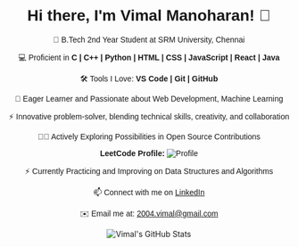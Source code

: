 <div align="center" style="font-family: 'Montserrat', sans-serif;">

  # Hi there, I'm Vimal Manoharan! 👋
  
  🚀 B.Tech 2nd Year Student at SRM University, Chennai
  
  💻 Proficient in 
  **C | C++ | Python | HTML | CSS | JavaScript | React | Java**
  
  🛠️ Tools I Love: 
  **VS Code | Git | GitHub**
  
  🌱 Eager Learner and Passionate about Web Development, Machine Learning
  
  ⚡️ Innovative problem-solver, blending technical skills, creativity, and collaboration
  
  👨‍💻 Actively Exploring Possibilities in Open Source Contributions

  **LeetCode Profile:**
  ![Profile](https://img.shields.io/badge/LeetCode-Profile-brightgreen?style=flat&logo=leetcode)
  
  ⚡️ Currently Practicing and Improving on Data Structures and Algorithms
  
  📫 Connect with me on [LinkedIn](https://www.linkedin.com/in/vimalmanoharan2004/)
  
  ✉️ Email me at: 2004.vimal@gmail.com
</div>

<!-- GitHub Stats -->
<div align="center">
  <img src="https://github-readme-stats.vercel.app/api?username=vimal004&show_icons=true&theme=radical" alt="Vimal's GitHub Stats"/>
</div>

